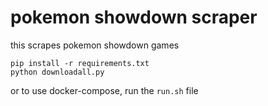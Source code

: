 # pokemon showdown scraper

this scrapes pokemon showdown games

```
pip install -r requirements.txt
python downloadall.py
```

or to use docker-compose, run the `run.sh` file

